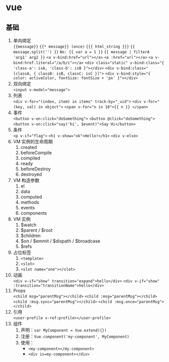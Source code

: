 # vue

## 基础

1. 单向绑定  
    `{{message}}`
    `{{* message}} (once)`
    `{{{ html_string }}}`
    `{{ message.split('') }}`
    `No: {{ var a = 1 }}`
    `{{ message | filterA 'arg1' arg2 }}`
    `<a v-bind:href="url"></a>`
    `<a :href="url"></a>`
    `<a v-bind:href.literal="/a/b/c"></a>`
    `<div class="static" v-bind:class="{ 'class-a': isA, 'class-b': isB }"></div>`
    `<div v-bind:class="[classA, { classB: isB, classC: isC }]">`
    `<div v-bind:style="{ color: activeColor, fontSize: fontSize + 'px' }"></div>`
2. 双向绑定  
    `<input v-model="message">`   
3. 列表  
    `<div v-for="(index, item) in items" track-by="_uid">`
    `<div v-for="(key, val) in object">`
    `<span v-for="n in 10">{{ n }} </span>`
4. 事件  
    `<button v-on:click="doSomething">`
    `<button @click="doSomething">`
    `<button v-on:click="say('hi', $event)">Say Hi</button>`
5. 条件  
    `<p v-if="flag">`
    `<h1 v-show="ok">Hello!</h1>`
    `<div v-else>`
6. VM 实例的生命周期
    1. created
    2. beforeCompile
    3. compiled
    4. ready
    5. beforeDestroy
    6. destroyed
7. VM 构造参数
    1. el
    2. data
    3. computed
    4. methods
    5. events
    6. components
8. VM 实例
    1. $watch
    2. $parent / $root
    3. $children
    4. $on / $emmit / $dispath / $broadcase
    5. $refs
9. 占位标签   
    1. `<template>`
    2. `<slot>`
    3. `<slot name="one"></slot>`
10. 动画   
    `<div v-if="show" transition="expand">hello</div>`
    `<div v-if="show" :transition="transitionName">hello</div>`
11. Props  
    `<child msg="parentMsg"></child>`
    `<child :msg="parentMsg"></child>`
    `<child :msg.sync="parentMsg"></child>`
    `<child :msg.once="parentMsg"></child>`
12. 引用  
    `<user-profile v-ref:profile></user-profile>`
13. 组件
    1. 声明：`var MyComponent = Vue.extend({})`
    2. 注册：`Vue.component('my-component', MyComponent)`
    3. 使用：
        - `<my-component></my-component>`
        - `<div is=my-component></div>`